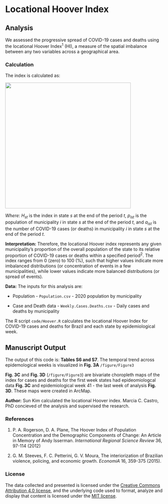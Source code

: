 # Locational Hoover Index


## Analysis
We assessed the progressive spread of COVID-19 cases and deaths using the locational Hoover Index<sup>1</sup> (HI), a measure of the spatial imbalance between any two variables across a geographical area.

### Calculation
The index is calculated as:

<img src = "https://user-images.githubusercontent.com/43140693/111040876-6178b100-8403-11eb-960a-4d8f0f4950d7.png" width = "400px">


*Where:* *H<sub>st</sub>* is the index in state *s* at the end of the period *t*, *p<sub>ist</sub>* is the population of municipality *i* in state *s* at the end of the period *t*, and *a<sub>ist</sub>* is the number of COVID-19 cases (or deaths) in municipality *i* in state *s* at the end of the period *t*. 

__Interpretation:__ Therefore, the locational Hoover index represents any given municipality’s proportion of the overall population of the state to its relative proportion of COVID-19 cases or deaths within a specified period<sup>2</sup>. The index ranges from 0 (zero) to 100 (%), such that higher values indicate more imbalanced distributions (or concentration of events in a few municipalities), while lower values indicate more balanced distributions (or spread of events). 


__Data:__ The inputs for this analysis are:
- Population - `Population.csv`  - 2020 population by municipality

- Case and Death data - `Weekly.Cases.Deaths.csv` - Daily cases and deaths by municipality

The R script `code/Hoover.R` calculates the locational Hoover Index for COVID-19 cases and deaths for Brazil and each state by epidemiological week.


## Manuscript Output
The output of this code is: __Tables S6 and S7__. The temporal trend across epidemological weeks is visualized in __Fig. 3A__ `/figure/Figure3`

__Fig. 3C__ and __Fig. 3D__ (`/figure/Figure3`) are bivariate choropleth maps of the index for cases and deaths for the first week states had epideomiologcal data __Fig. 3C__ and epidemiological week 41 - the last week of analysis __Fig. 3D__. These maps were created in ArcMap.

__Author:__ Sun Kim calculated the locational Hoover index. Marcia C. Castro, PhD concieved of the analysis and supervised the research.

### References
1. P. A. Rogerson, D. A. Plane, The Hoover Index of Population Concentration and the Demographic Components of Change: An Article in Memory of Andy Isserman. *International Regional Science Review* 36, 97-114 (2012)

2. G. M. Steeves, F. C. Petterini, G. V. Moura, The interiorization of Brazilian violence, policing, and economic growth. *EconomiA* 16, 359-375 (2015).



### License
The data collected and presented is licensed under the [Creative Commons Attribution 4.0 license](https://creativecommons.org/licenses/by/4.0/), and the underlying code used to format, analyze and display that content is licensed under the [MIT license](http://opensource.org/licenses/mit-license.php).
